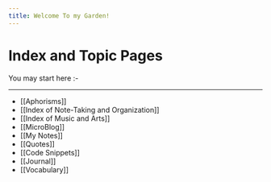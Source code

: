 ```yaml
---
title: Welcome To my Garden!
---
```

# Index and Topic Pages


You may start here :- 

---
- [[Aphorisms]]
- [[Index of Note-Taking and Organization]]
- [[Index of Music and Arts]]
- [[MicroBlog]]
- [[My Notes]]
- [[Quotes]]
- [[Code Snippets]]
- [[Journal]]
- [[Vocabulary]]